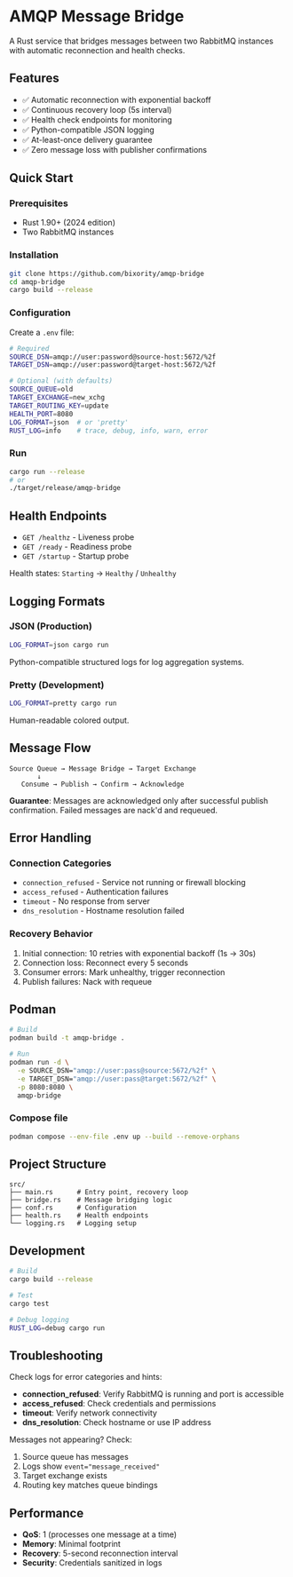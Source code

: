 # AMQP Message Bridge

A Rust service that bridges messages between two RabbitMQ instances with automatic reconnection and health checks.

## Features

- ✅ Automatic reconnection with exponential backoff
- ✅ Continuous recovery loop (5s interval)
- ✅ Health check endpoints for monitoring
- ✅ Python-compatible JSON logging
- ✅ At-least-once delivery guarantee
- ✅ Zero message loss with publisher confirmations

## Quick Start

### Prerequisites

- Rust 1.90+ (2024 edition)
- Two RabbitMQ instances

### Installation

```bash
git clone https://github.com/bixority/amqp-bridge
cd amqp-bridge
cargo build --release
```

### Configuration

Create a `.env` file:

```bash
# Required
SOURCE_DSN=amqp://user:password@source-host:5672/%2f
TARGET_DSN=amqp://user:password@target-host:5672/%2f

# Optional (with defaults)
SOURCE_QUEUE=old
TARGET_EXCHANGE=new_xchg
TARGET_ROUTING_KEY=update
HEALTH_PORT=8080
LOG_FORMAT=json  # or 'pretty'
RUST_LOG=info    # trace, debug, info, warn, error
```

### Run

```bash
cargo run --release
# or
./target/release/amqp-bridge
```

## Health Endpoints

- `GET /healthz` - Liveness probe
- `GET /ready` - Readiness probe
- `GET /startup` - Startup probe

Health states: `Starting` → `Healthy` / `Unhealthy`

## Logging Formats

### JSON (Production)
```bash
LOG_FORMAT=json cargo run
```
Python-compatible structured logs for log aggregation systems.

### Pretty (Development)
```bash
LOG_FORMAT=pretty cargo run
```
Human-readable colored output.

## Message Flow

```
Source Queue → Message Bridge → Target Exchange
       ↓
   Consume → Publish → Confirm → Acknowledge
```

**Guarantee**: Messages are acknowledged only after successful publish confirmation. Failed messages are nack'd and requeued.

## Error Handling

### Connection Categories
- `connection_refused` - Service not running or firewall blocking
- `access_refused` - Authentication failures
- `timeout` - No response from server
- `dns_resolution` - Hostname resolution failed

### Recovery Behavior
1. Initial connection: 10 retries with exponential backoff (1s → 30s)
2. Connection loss: Reconnect every 5 seconds
3. Consumer errors: Mark unhealthy, trigger reconnection
4. Publish failures: Nack with requeue

## Podman

```bash
# Build
podman build -t amqp-bridge .

# Run
podman run -d \
  -e SOURCE_DSN="amqp://user:pass@source:5672/%2f" \
  -e TARGET_DSN="amqp://user:pass@target:5672/%2f" \
  -p 8080:8080 \
  amqp-bridge
```

### Compose file

```bash
podman compose --env-file .env up --build --remove-orphans
```

## Project Structure

```
src/
├── main.rs      # Entry point, recovery loop
├── bridge.rs    # Message bridging logic
├── conf.rs      # Configuration
├── health.rs    # Health endpoints
└── logging.rs   # Logging setup
```

## Development

```bash
# Build
cargo build --release

# Test
cargo test

# Debug logging
RUST_LOG=debug cargo run
```

## Troubleshooting

Check logs for error categories and hints:
- **connection_refused**: Verify RabbitMQ is running and port is accessible
- **access_refused**: Check credentials and permissions
- **timeout**: Verify network connectivity
- **dns_resolution**: Check hostname or use IP address

Messages not appearing? Check:
1. Source queue has messages
2. Logs show `event="message_received"`
3. Target exchange exists
4. Routing key matches queue bindings

## Performance

- **QoS**: 1 (processes one message at a time)
- **Memory**: Minimal footprint
- **Recovery**: 5-second reconnection interval
- **Security**: Credentials sanitized in logs
